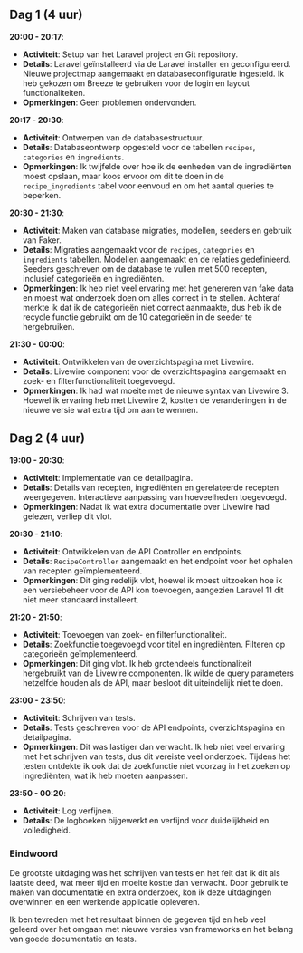## Dag 1 (4 uur)

**20:00 - 20:17**:

- **Activiteit**: Setup van het Laravel project en Git repository.
- **Details**: Laravel geïnstalleerd via de Laravel installer en geconfigureerd. Nieuwe projectmap aangemaakt en databaseconfiguratie ingesteld. Ik heb gekozen om Breeze te gebruiken voor de login en layout functionaliteiten.
- **Opmerkingen**: Geen problemen ondervonden.

**20:17 - 20:30**:

- **Activiteit**: Ontwerpen van de databasestructuur.
- **Details**: Databaseontwerp opgesteld voor de tabellen `recipes`, `categories` en `ingredients`.
- **Opmerkingen**: Ik twijfelde over hoe ik de eenheden van de ingrediënten moest opslaan, maar koos ervoor om dit te doen in de `recipe_ingredients` tabel voor eenvoud en om het aantal queries te beperken.

**20:30 - 21:30**:

- **Activiteit**: Maken van database migraties, modellen, seeders en gebruik van Faker.
- **Details**: Migraties aangemaakt voor de `recipes`, `categories` en `ingredients` tabellen. Modellen aangemaakt en de relaties gedefinieerd. Seeders geschreven om de database te vullen met 500 recepten, inclusief categorieën en ingrediënten.
- **Opmerkingen**: Ik heb niet veel ervaring met het genereren van fake data en moest wat onderzoek doen om alles correct in te stellen. Achteraf merkte ik dat ik de categorieën niet correct aanmaakte, dus heb ik de recycle functie gebruikt om de 10 categorieën in de seeder te hergebruiken.

**21:30 - 00:00**:

- **Activiteit**: Ontwikkelen van de overzichtspagina met Livewire.
- **Details**: Livewire component voor de overzichtspagina aangemaakt en zoek- en filterfunctionaliteit toegevoegd.
- **Opmerkingen**: Ik had wat moeite met de nieuwe syntax van Livewire 3. Hoewel ik ervaring heb met Livewire 2, kostten de veranderingen in de nieuwe versie wat extra tijd om aan te wennen.

## Dag 2 (4 uur)

**19:00 - 20:30**:

- **Activiteit**: Implementatie van de detailpagina.
- **Details**: Details van recepten, ingrediënten en gerelateerde recepten weergegeven. Interactieve aanpassing van hoeveelheden toegevoegd.
- **Opmerkingen**: Nadat ik wat extra documentatie over Livewire had gelezen, verliep dit vlot.

**20:30 - 21:10**:

- **Activiteit**: Ontwikkelen van de API Controller en endpoints.
- **Details**: `RecipeController` aangemaakt en het endpoint voor het ophalen van recepten geïmplementeerd.
- **Opmerkingen**: Dit ging redelijk vlot, hoewel ik moest uitzoeken hoe ik een versiebeheer voor de API kon toevoegen, aangezien Laravel 11 dit niet meer standaard installeert.

**21:20 - 21:50**:

- **Activiteit**: Toevoegen van zoek- en filterfunctionaliteit.
- **Details**: Zoekfunctie toegevoegd voor titel en ingrediënten. Filteren op categorieën geïmplementeerd.
- **Opmerkingen**: Dit ging vlot. Ik heb grotendeels functionaliteit hergebruikt van de Livewire componenten. Ik wilde de query parameters hetzelfde houden als de API, maar besloot dit uiteindelijk niet te doen.

**23:00 - 23:50**:

- **Activiteit**: Schrijven van tests.
- **Details**: Tests geschreven voor de API endpoints, overzichtspagina en detailpagina.
- **Opmerkingen**: Dit was lastiger dan verwacht. Ik heb niet veel ervaring met het schrijven van tests, dus dit vereiste veel onderzoek. Tijdens het testen ontdekte ik ook dat de zoekfunctie niet voorzag in het zoeken op ingrediënten, wat ik heb moeten aanpassen.

**23:50 - 00:20**:

- **Activiteit**: Log verfijnen.
- **Details**: De logboeken bijgewerkt en verfijnd voor duidelijkheid en volledigheid.

### Eindwoord

De grootste uitdaging was het schrijven van tests en het feit dat ik dit als laatste deed, wat meer tijd en moeite kostte dan verwacht. Door gebruik te maken van documentatie en extra onderzoek, kon ik deze uitdagingen overwinnen en een werkende applicatie opleveren.

Ik ben tevreden met het resultaat binnen de gegeven tijd en heb veel geleerd over het omgaan met nieuwe versies van frameworks en het belang van goede documentatie en tests.
